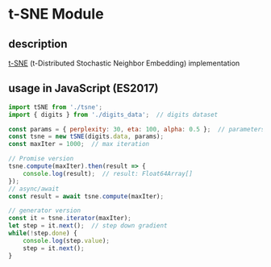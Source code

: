 # t-SNE Module

## description
[t-SNE](https://en.wikipedia.org/wiki/T-distributed_stochastic_neighbor_embedding) (t-Distributed Stochastic Neighbor Embedding) implementation

## usage in JavaScript (ES2017)
```js
import tSNE from './tsne';
import { digits } from './digits_data';  // digits dataset

const params = { perplexity: 30, eta: 100, alpha: 0.5 };  // parameters
const tsne = new tSNE(digits.data, params);
const maxIter = 1000;  // max iteration

// Promise version
tsne.compute(maxIter).then(result => {
    console.log(result);  // result: Float64Array[]
});
// async/await
const result = await tsne.compute(maxIter);

// generator version
const it = tsne.iterator(maxIter);
let step = it.next();  // step down gradient
while(!step.done) {
    console.log(step.value);
    step = it.next();
}
```